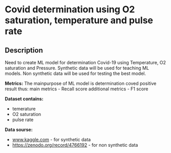 # Covid determination using O2 saturation, temperature and pulse rate

## Description

Need to create ML model for determination Covid-19 using Temperature, O2 saturation and Pressure.
Synthetic data will be used for teaching ML models. Non synthetic data will be used for testing the best model.

**Metrics:**
The mainpurpose of ML model is determination coved positive result thus:
main metrics - Recall score
additional metrics - F1 score


**Dataset contains:**
  - temerature
  - O2 saturation
  - pulse rate

**Data sourse:**
  - www.kaggle.com - for synthetic data
  - https://zenodo.org/record/4766192 - for non synthetic data
